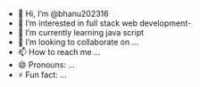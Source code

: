 - 👋 Hi, I’m @bhanu202316
- 👀 I’m interested in full stack web development-
-  🌱 I’m currently learning java script 
- 💞️ I’m looking to collaborate on ...
- 📫 How to reach me ...
- 😄 Pronouns: ...
- ⚡ Fun fact: ...

<!---
bhanu202316/bhanu202316 is a ✨ special ✨ repository because its `README.md` (this file) appears on your GitHub profile.
You can click the Preview link to take a look at your changes.
--->
